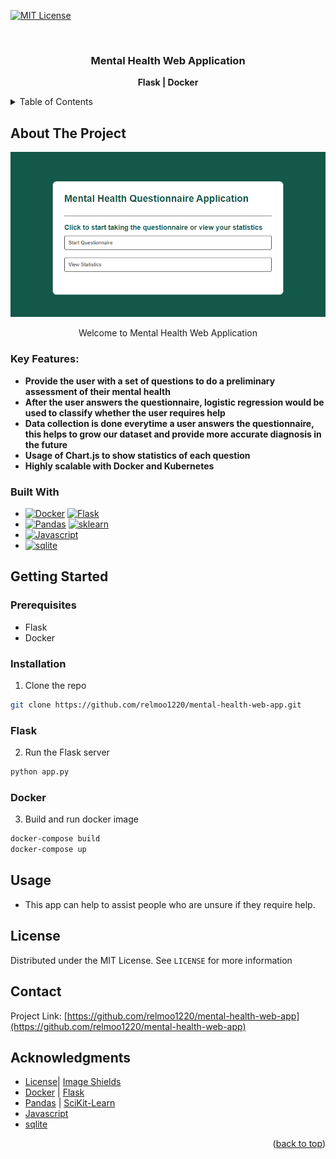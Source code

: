 <!-- PROJECT SHIELDS -->
[![MIT License][license-shield]][license-url]

<a name="readme-top"></a>

<!-- PROJECT LOGO -->
<br />
<div align="center">

  <h3 align="center">Mental Health Web Application</h3>

  <p align="center">
    <a><strong>Flask | Docker </strong></a>

  </p>
</div>



<!-- TABLE OF CONTENTS -->
<details>
  <summary>Table of Contents</summary>
  <ol>
    <li>
      <a href="#about-the-project">About The Project</a>
      <ul>
        <li><a href="#built-with">Built With</a></li>
      </ul>
    </li>
    <li>
      <a href="#getting-started">Getting Started</a>
      <ul>
        <li><a href="#prerequisites">Prerequisites</a></li>
        <li><a href="#installation">Installation</a></li>
        <ul>
          <li><a href="#flask">Flask</a></li>
          <li><a href="#docker">Docker</a></li>
        </ul>
      </ul>
    </li>
    <li><a href="#usage">Usage</a></li>
    <li><a href="#license">License</a></li>
    <li><a href="#contact">Contact</a></li>
    <li><a href="#acknowledgments">Acknowledgments</a></li>
  </ol>
</details>



<!-- ABOUT THE PROJECT -->
## About The Project

[![Mental App Homepage][product-screenshot]]()

<div align="center">
Welcome to Mental Health Web Application
</div>

### Key Features:
* **Provide the user with a set of questions to do a preliminary assessment of their mental health**
* **After the user answers the questionnaire, logistic regression would be used to classify whether the user requires help**
* **Data collection is done everytime a user answers the questionnaire, this helps to grow our dataset and provide more accurate diagnosis in the future**
* **Usage of Chart.js to show statistics of each question**
* **Highly scalable with Docker and Kubernetes**


### Built With

* [![Docker][docker.io]][docker-url] [![Flask][flask.io]][flask-url]
* [![Pandas][pandas.io]][pandas-url] [![sklearn][sklearn.io]][sklearn-url]
* [![Javascript][javascript.com]][javascript-url]
* [![sqlite][sqlite.io]][sqlite-url]

<!-- GETTING STARTED -->
## Getting Started

### Prerequisites
* Flask
* Docker

### Installation

1. Clone the repo
  ```sh
  git clone https://github.com/relmoo1220/mental-health-web-app.git
  ```

### Flask
2. Run the Flask server
  ```bash
  python app.py
  ```

### Docker
3. Build and run docker image
  ```bash
  docker-compose build
  docker-compose up
  ```

<!-- USAGE EXAMPLES -->
## Usage
* This app can help to assist people who are unsure if they require help.

<!-- LICENSE -->
## License
Distributed under the MIT License. See `LICENSE` for more information


<!-- CONTACT -->
## Contact
Project Link: [https://github.com/relmoo1220/mental-health-web-app](https://github.com/relmoo1220/mental-health-web-app)


<!-- ACKNOWLEDGMENTS -->
## Acknowledgments
* [License][license-url]| [Image Shields](https://shields.io)
* [Docker][docker-url] | [Flask][flask-url]
* [Pandas][pandas-url] | [SciKit-Learn][sklearn-url]
* [Javascript][javascript-url]
* [sqlite][sqlite-url]

<p align="right">(<a href="#readme-top">back to top</a>)</p>


<!-- MARKDOWN LINKS & IMAGES -->
<!-- https://www.markdownguide.org/basic-syntax/#reference-style-links -->
[license-shield]: https://img.shields.io/badge/license-MIT-blue.svg?style=flat-square
[license-url]: https://choosealicense.com/licenses/mit
[product-screenshot]: images/screenshot.png
[docker.io]: https://img.shields.io/badge/docker-%230db7ed.svg?style=for-the-badge&logo=docker&logoColor=white
[docker-url]: https://www.docker.com/
[javascript.com]: https://img.shields.io/badge/javascript-%23323330.svg?style=for-the-badge&logo=javascript&logoColor=%23F7DF1E
[javascript-url]: https://www.javascript.com/
[JQuery.com]: https://img.shields.io/badge/jQuery-0769AD?style=for-the-badge&logo=jquery&logoColor=white
[JQuery-url]: https://jquery.com 
[flask.io]: https://img.shields.io/badge/flask-%23000.svg?style=for-the-badge&logo=flask&logoColor=white
[flask-url]: https://flask.palletsprojects.com/en/3.0.x/
[pandas.io]: https://img.shields.io/badge/pandas-%23150458.svg?style=for-the-badge&logo=pandas&logoColor=white
[pandas-url]: https://pandas.pydata.org/
[sklearn.io]: https://img.shields.io/badge/scikit--learn-%23F7931E.svg?style=for-the-badge&logo=scikit-learn&logoColor=white
[sklearn-url]: https://scikit-learn.org/stable/
[sqlite.io]: https://img.shields.io/badge/sqlite-%2307405e.svg?style=for-the-badge&logo=sqlite&logoColor=white
[sqlite-url]: https://www.sqlite.org/